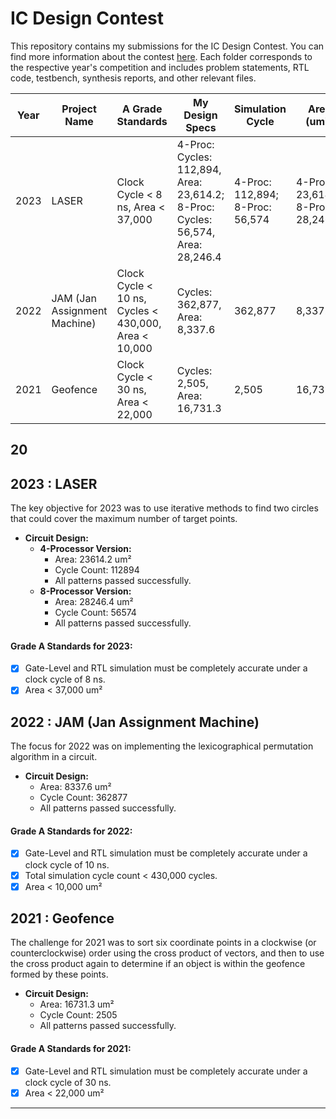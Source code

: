 # IC Design Contest

This repository contains my submissions for the IC Design Contest. 
You can find more information about the contest [here](https://moeisoc.web2.ncku.edu.tw/p/406-1166-211155,r11.php?Lang=zh-tw). 
Each folder corresponds to the respective year's competition and includes problem statements, RTL code, testbench, synthesis reports, and other relevant files.

| Year | Project Name | A Grade Standards | My Design Specs | Simulation Cycle | Area (um²) |
|------|--------------|-------------------|-----------------|------------------|------------|
| 2023 | LASER        | Clock Cycle < 8 ns, Area < 37,000 | 4-Proc: Cycles: 112,894, Area: 23,614.2; 8-Proc: Cycles: 56,574, Area: 28,246.4 | 4-Proc: 112,894; 8-Proc: 56,574 | 4-Proc: 23,614.2; 8-Proc: 28,246.4 |
| 2022 | JAM (Jan Assignment Machine) | Clock Cycle < 10 ns, Cycles < 430,000, Area < 10,000 | Cycles: 362,877, Area: 8,337.6 | 362,877 | 8,337.6 |
| 2021 | Geofence     | Clock Cycle < 30 ns, Area < 22,000 | Cycles: 2,505, Area: 16,731.3 | 2,505 | 16,731.3 |

## 20

## 2023 : LASER
The key objective for 2023 was to use iterative methods to find two circles that could cover the maximum number of target points.

- **Circuit Design:**
  - **4-Processor Version:**
    - Area: 23614.2 um²
    - Cycle Count: 112894
    - All patterns passed successfully.
  - **8-Processor Version:**
    - Area: 28246.4 um²
    - Cycle Count: 56574
    - All patterns passed successfully.

#### Grade A Standards for 2023:
- [x] Gate-Level and RTL simulation must be completely accurate under a clock cycle of 8 ns.
- [x] Area < 37,000 um²

## 2022 : JAM (Jan Assignment Machine)
The focus for 2022 was on implementing the lexicographical permutation algorithm in a circuit.

- **Circuit Design:**
  - Area: 8337.6 um²
  - Cycle Count: 362877
  - All patterns passed successfully.

#### Grade A Standards for 2022:
- [x] Gate-Level and RTL simulation must be completely accurate under a clock cycle of 10 ns.
- [x] Total simulation cycle count < 430,000 cycles.
- [x] Area < 10,000 um²

## 2021 : Geofence
The challenge for 2021 was to sort six coordinate points in a clockwise (or counterclockwise) order using the cross product of vectors, and then to use the cross product again to determine if an object is within the geofence formed by these points.

- **Circuit Design:**
  - Area: 16731.3 um²
  - Cycle Count: 2505
  - All patterns passed successfully.

#### Grade A Standards for 2021:
- [x] Gate-Level and RTL simulation must be completely accurate under a clock cycle of 30 ns.
- [x] Area < 22,000 um²

---
